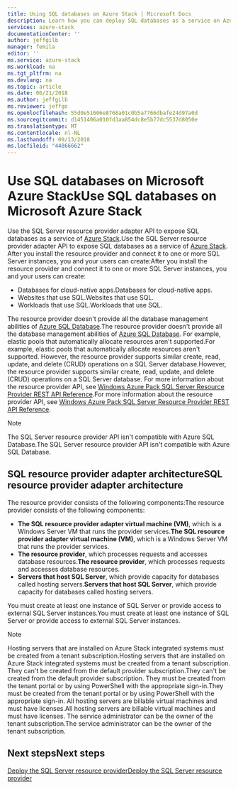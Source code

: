 ```yaml
---
title: Using SQL databases on Azure Stack | Microsoft Docs
description: Learn how you can deploy SQL databases as a service on Azure Stack and the quick steps to deploy the SQL Server resource provider adapter.
services: azure-stack
documentationCenter: ''
author: jeffgilb
manager: femila
editor: ''
ms.service: azure-stack
ms.workload: na
ms.tgt_pltfrm: na
ms.devlang: na
ms.topic: article
ms.date: 06/21/2018
ms.author: jeffgilb
ms.reviewer: jeffgo
ms.openlocfilehash: 55d0e51606e8768a01c0b5a7766dbafe24d97a0d
ms.sourcegitcommit: d1451406a010fd3aa854dc8e5b77dc5537d8050e
ms.translationtype: MT
ms.contentlocale: nl-NL
ms.lasthandoff: 09/13/2018
ms.locfileid: "44866662"
---
```

# <a name="use-sql-databases-on-microsoft-azure-stack"></a><span data-ttu-id="b8f6f-103">Use SQL databases on Microsoft Azure Stack</span><span class="sxs-lookup"><span data-stu-id="b8f6f-103">Use SQL databases on Microsoft Azure Stack</span></span>

<span data-ttu-id="b8f6f-104">Use the SQL Server resource provider adapter API to expose SQL databases as a service of [Azure Stack](azure-stack-poc.md).</span><span class="sxs-lookup"><span data-stu-id="b8f6f-104">Use the SQL Server resource provider adapter API to expose SQL databases as a service of [Azure Stack](azure-stack-poc.md).</span></span> <span data-ttu-id="b8f6f-105">After you install the resource provider and connect it to one or more SQL Server instances, you and your users can create:</span><span class="sxs-lookup"><span data-stu-id="b8f6f-105">After you install the resource provider and connect it to one or more SQL Server instances, you and your users can create:</span></span>

- <span data-ttu-id="b8f6f-106">Databases for cloud-native apps.</span><span class="sxs-lookup"><span data-stu-id="b8f6f-106">Databases for cloud-native apps.</span></span>
- <span data-ttu-id="b8f6f-107">Websites that use SQL.</span><span class="sxs-lookup"><span data-stu-id="b8f6f-107">Websites that use SQL.</span></span>
- <span data-ttu-id="b8f6f-108">Workloads that use SQL.</span><span class="sxs-lookup"><span data-stu-id="b8f6f-108">Workloads that use SQL.</span></span>

<span data-ttu-id="b8f6f-109">The resource provider doesn't provide all the database management abilities of [Azure SQL Database](https://azure.microsoft.com/services/sql-database/).</span><span class="sxs-lookup"><span data-stu-id="b8f6f-109">The resource provider doesn't provide all the database management abilities of [Azure SQL Database](https://azure.microsoft.com/services/sql-database/).</span></span> <span data-ttu-id="b8f6f-110">For example, elastic pools that automatically allocate resources aren't supported.</span><span class="sxs-lookup"><span data-stu-id="b8f6f-110">For example, elastic pools that automatically allocate resources aren't supported.</span></span> <span data-ttu-id="b8f6f-111">However, the resource provider supports similar create, read, update, and delete (CRUD) operations on a SQL Server database.</span><span class="sxs-lookup"><span data-stu-id="b8f6f-111">However, the resource provider supports similar create, read, update, and delete (CRUD) operations on a SQL Server database.</span></span> <span data-ttu-id="b8f6f-112">For more information about the resource provider API, see [Windows Azure Pack SQL Server Resource Provider REST API Reference](https://msdn.microsoft.com/library/dn528529.aspx).</span><span class="sxs-lookup"><span data-stu-id="b8f6f-112">For more information about the resource provider API, see [Windows Azure Pack SQL Server Resource Provider REST API Reference](https://msdn.microsoft.com/library/dn528529.aspx).</span></span>

>[!NOTE]
<span data-ttu-id="b8f6f-113">The SQL Server resource provider API isn't compatible with Azure SQL Database.</span><span class="sxs-lookup"><span data-stu-id="b8f6f-113">The SQL Server resource provider API isn't compatible with Azure SQL Database.</span></span>

## <a name="sql-resource-provider-adapter-architecture"></a><span data-ttu-id="b8f6f-114">SQL resource provider adapter architecture</span><span class="sxs-lookup"><span data-stu-id="b8f6f-114">SQL resource provider adapter architecture</span></span>

<span data-ttu-id="b8f6f-115">The resource provider consists of the following components:</span><span class="sxs-lookup"><span data-stu-id="b8f6f-115">The resource provider consists of the following components:</span></span>

- <span data-ttu-id="b8f6f-116">**The SQL resource provider adapter virtual machine (VM)**, which is a Windows Server VM that runs the provider services.</span><span class="sxs-lookup"><span data-stu-id="b8f6f-116">**The SQL resource provider adapter virtual machine (VM)**, which is a Windows Server VM that runs the provider services.</span></span>
- <span data-ttu-id="b8f6f-117">**The resource provider**, which processes requests and accesses database resources.</span><span class="sxs-lookup"><span data-stu-id="b8f6f-117">**The resource provider**, which processes requests and accesses database resources.</span></span>
- <span data-ttu-id="b8f6f-118">**Servers that host SQL Server**, which provide capacity for databases called hosting servers.</span><span class="sxs-lookup"><span data-stu-id="b8f6f-118">**Servers that host SQL Server**, which provide capacity for databases called hosting servers.</span></span>

<span data-ttu-id="b8f6f-119">You must create at least one instance of SQL Server or provide access to external SQL Server instances.</span><span class="sxs-lookup"><span data-stu-id="b8f6f-119">You must create at least one instance of SQL Server or provide access to external SQL Server instances.</span></span>

> [!NOTE]
> <span data-ttu-id="b8f6f-120">Hosting servers that are installed on Azure Stack integrated systems must be created from a tenant subscription.</span><span class="sxs-lookup"><span data-stu-id="b8f6f-120">Hosting servers that are installed on Azure Stack integrated systems must be created from a tenant subscription.</span></span> <span data-ttu-id="b8f6f-121">They can't be created from the default provider subscription.</span><span class="sxs-lookup"><span data-stu-id="b8f6f-121">They can't be created from the default provider subscription.</span></span> <span data-ttu-id="b8f6f-122">They must be created from the tenant portal or by using PowerShell with the appropriate sign-in.</span><span class="sxs-lookup"><span data-stu-id="b8f6f-122">They must be created from the tenant portal or by using PowerShell with the appropriate sign-in.</span></span> <span data-ttu-id="b8f6f-123">All hosting servers are billable virtual machines and must have licenses.</span><span class="sxs-lookup"><span data-stu-id="b8f6f-123">All hosting servers are billable virtual machines and must have licenses.</span></span> <span data-ttu-id="b8f6f-124">The service administrator can be the owner of the tenant subscription.</span><span class="sxs-lookup"><span data-stu-id="b8f6f-124">The service administrator can be the owner of the tenant subscription.</span></span>

## <a name="next-steps"></a><span data-ttu-id="b8f6f-125">Next steps</span><span class="sxs-lookup"><span data-stu-id="b8f6f-125">Next steps</span></span>

[<span data-ttu-id="b8f6f-126">Deploy the SQL Server resource provider</span><span class="sxs-lookup"><span data-stu-id="b8f6f-126">Deploy the SQL Server resource provider</span></span>](azure-stack-sql-resource-provider-deploy.md)
